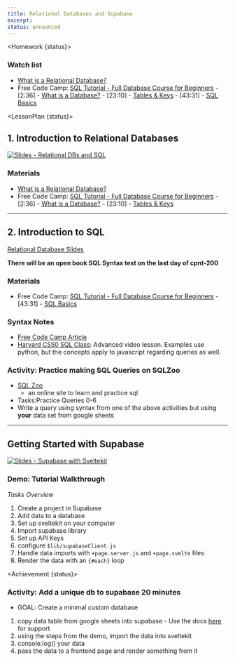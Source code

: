 ```yaml
---
title: Relational Databases and Supabase
excerpt:
status: announced
---
```


<script>
	import Homework from "$lib/components/Homework.svelte";
	import LessonPlan from "$lib/components/LessonPlan.svelte";
	import Achievement from "$lib/components/Achievement.svelte";
</script>

<Homework {status}>

### Watch list

- [What is a Relational Database?](https://www.youtube.com/watch?v=OqjJjpjDRLc)
- Free Code Camp: [SQL Tutorial - Full Database Course for Beginners](https://www.youtube.com/watch?v=HXV3zeQKqGY) - [2:36] - [What is a Database?](https://www.youtube.com/watch?v=HXV3zeQKqGY&t=156s) - [23:10] - [Tables & Keys](https://www.youtube.com/watch?v=HXV3zeQKqGY&t=1390s) - [43:31] - [SQL Basics](https://www.youtube.com/watch?v=HXV3zeQKqGY&t=2611s)

</Homework>

<LessonPlan {status}>

<h2>1. Introduction to Relational Databases</h2>

[![Slides - Relational DBs and SQL](/images/slides/relational-db-sql.png)](slides/cpnt-200/relational-db-sql.html)

### Materials

- [What is a Relational Database?](https://www.youtube.com/watch?v=OqjJjpjDRLc)
- Free Code Camp: [SQL Tutorial - Full Database Course for Beginners](https://www.youtube.com/watch?v=HXV3zeQKqGY) - [2:36] - [What is a Database?](https://www.youtube.com/watch?v=HXV3zeQKqGY&t=156s) - [23:10] - [Tables & Keys](https://www.youtube.com/watch?v=HXV3zeQKqGY&t=1390s)

---

<h2>2. Introduction to SQL</h2>

<p><a href="/slides/cpnt-200/relational-db-sql">Relational Database Slides </a></p>

**There will be an open book SQL Syntax test on the last day of cpnt-200**

### Materials

- Free Code Camp: [SQL Tutorial - Full Database Course for Beginners](https://www.youtube.com/watch?v=HXV3zeQKqGY) - [43:31] - [SQL Basics](https://www.youtube.com/watch?v=HXV3zeQKqGY&t=2611s)

### Syntax Notes

- [Free Code Camp Article](https://www.freecodecamp.org/news/basic-sql-commands/)
- [Harvard CS50 SQL Class](https://www.youtube.com/live/zrCLRC3Ci1c?si=xMchS-SSsAnVorwM): Advanced video lesson. Examples use python, but the concepts apply to javascript regarding queries as well.

### Activity: Practice making SQL Queries on SQLZoo

- [SQL Zoo](https://sqlzoo.net/wiki/SQL_Tutorial)
  - an online site to learn and practice sql
- Tasks:Practice Queries 0-6
- Write a query using syntax from one of the above activities but using **your** data set from google sheets

---

<h2>Getting Started with Supabase</h2>

[![Slides - Supabase with Sveltekit](/images/slides/supabase-sveltekit.png)](/slides/cpnt-200/supabase-introduction.html)

### Demo: Tutorial Walkthrough

_Tasks Overview_

1. Create a project in Supabase
2. Add data to a database
3. Set up sveltekit on your computer
4. Import supabase library
5. Set up API Keys
6. configure `$lib/supabaseClient.js`
7. Handle data imports with `+page.server.js` and `+page.svelte` files
8. Render the data with an `{#each}` loop

</LessonPlan>

<Achievement {status}>

### Activity: Add a unique db to supabase 20 minutes

- GOAL: Create a minimal custom database

1. copy data table from google sheets into supabase - Use the docs [here](https://supabase.com/docs/guides/database/tables) for support
2. using the steps from the demo, import the data into sveltekit
3. console.log() your data
4. pass the data to a frontend page and render something from it

</Achievement>
